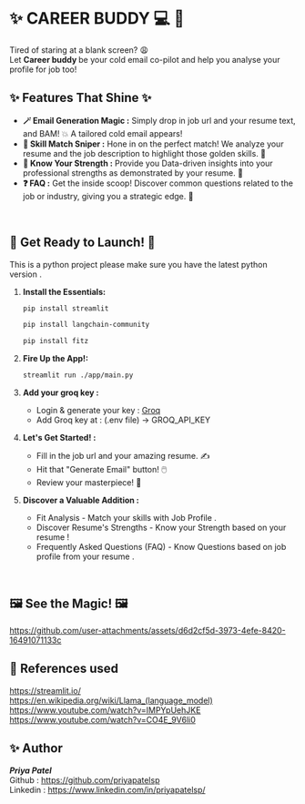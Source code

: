 # ✨ CAREER BUDDY 💻 🚀 

Tired of staring at a blank screen? 😩 <br>
Let <b> Career buddy </b> be your cold email co-pilot and help you analyse your profile for job too! <br>

## ✨ Features That Shine ✨

* **🪄 Email Generation Magic :** Simply drop in job url and your resume text, and BAM! 💥 A tailored cold email appears!
* **🎯 Skill Match Sniper :** Hone in on the perfect match! We analyze your resume and the job description to highlight those golden skills. 🥇
* **📖 Know Your Strength :** Provide you Data-driven insights into your professional strengths as demonstrated by your resume.  🦾
* **❓ FAQ :** Get the inside scoop! Discover common questions related to the job or industry, giving you a strategic edge. 🧠

<br> 

## 🚀 Get Ready to Launch! 🚀

This is a python project please make sure you have the latest python version . 

1.  **Install the Essentials:** 
    ```bash
    pip install streamlit
    ```
    ```bash
    pip install langchain-community
    ```
    ```bash
    pip install fitz
    ```

2.  **Fire Up the App!:** 
    ```bash
    streamlit run ./app/main.py   
    ```

3. **Add your groq key :**<br>
   * Login & generate your key :  <a href ="https://console.groq.com/keys"> Groq </a>
   * Add Groq key at : (.env file) -> GROQ_API_KEY
   
4.  **Let's Get Started! :**
    * Fill in the job url and your amazing resume. ✍️
    * Hit that "Generate Email" button! 🖱️
    * Review your masterpiece! 🧐

5.  **Discover a Valuable Addition :**
    * Fit Analysis - Match your skills with Job Profile . 
    * Discover Resume's Strengths - Know your Strength based on your resume ! 
    * Frequently Asked Questions (FAQ) - Know Questions based on job profile from your resume .
      
<br>
    
## 🖼️ See the Magic! 🖼️


https://github.com/user-attachments/assets/d6d2cf5d-3973-4efe-8420-16491071133c

## 🌟 References used 
https://streamlit.io/ <br>
https://en.wikipedia.org/wiki/Llama_(language_model) <br>
https://www.youtube.com/watch?v=IMPYpUehJKE <br>
https://www.youtube.com/watch?v=CO4E_9V6li0 <br>

## ✨ Author 

<i><b> Priya Patel </b></i> <br>
Github : https://github.com/priyapatelsp <br>
Linkedin : https://www.linkedin.com/in/priyapatelsp/ <br>


